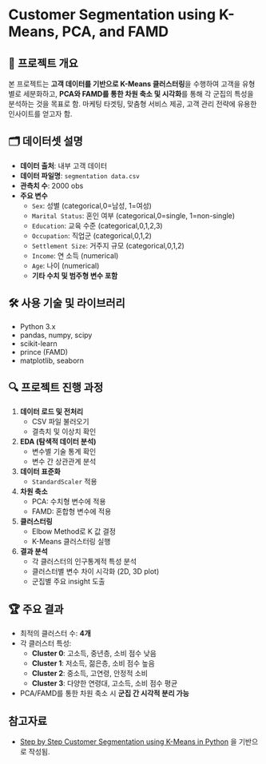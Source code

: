 # Customer Segmentation using K-Means, PCA, and FAMD

## 📌 프로젝트 개요
본 프로젝트는 **고객 데이터를 기반으로 K-Means 클러스터링**을 수행하여 고객을 유형별로 세분화하고, **PCA와 FAMD를 통한 차원 축소 및 시각화**를 통해 각 군집의 특성을 분석하는 것을 목표로 함.
마케팅 타겟팅, 맞춤형 서비스 제공, 고객 관리 전략에 유용한 인사이트를 얻고자 함.

## 🗂️ 데이터셋 설명
- **데이터 출처**: 내부 고객 데이터
- **데이터 파일명**: `segmentation data.csv`
- **관측치 수**: 2000 obs
- **주요 변수**
  - `Sex`: 성별 (categorical,0=남성, 1=여성)
  - `Marital Status`: 혼인 여부 (categorical,0=single, 1=non-single)
  - `Education`: 교육 수준 (categorical,0,1,2,3)
  - `Occupation`: 직업군 (categorical,0,1,2)
  - `Settlement Size`: 거주지 규모 (categorical,0,1,2)
  - `Income`: 연 소득 (numerical)
  - `Age`: 나이 (numerical)
  - **기타 수치 및 범주형 변수 포함**

## 🛠️ 사용 기술 및 라이브러리
- Python 3.x
- pandas, numpy, scipy
- scikit-learn
- prince (FAMD)
- matplotlib, seaborn

## 🔍 프로젝트 진행 과정
1. **데이터 로드 및 전처리**
   - CSV 파일 불러오기
   - 결측치 및 이상치 확인
2. **EDA (탐색적 데이터 분석)**
   - 변수별 기술 통계 확인
   - 변수 간 상관관계 분석
3. **데이터 표준화**
   - `StandardScaler` 적용
4. **차원 축소**
   - PCA: 수치형 변수에 적용
   - FAMD: 혼합형 변수에 적용
5. **클러스터링**
   - Elbow Method로 K 값 결정
   - K-Means 클러스터링 실행
6. **결과 분석**
   - 각 클러스터의 인구통계적 특성 분석
   - 클러스터별 변수 차이 시각화 (2D, 3D plot)
   - 군집별 주요 insight 도출

## 🏆 주요 결과
- 최적의 클러스터 수: **4개**
- 각 클러스터 특성:
  - **Cluster 0**: 고소득, 중년층, 소비 점수 낮음
  - **Cluster 1**: 저소득, 젊은층, 소비 점수 높음
  - **Cluster 2**: 중소득, 고연령, 안정적 소비
  - **Cluster 3**: 다양한 연령대, 고소득, 소비 점수 평균
- PCA/FAMD를 통한 차원 축소 시 **군집 간 시각적 분리 가능**


## 참고자료
- [Step by Step Customer Segmentation using K-Means in Python](https://medium.com/@ugursavci/step-by-step-customer-segmentation-using-k-means-and-pca-in-python-5733822295b6) 을 기반으로 작성됨.



